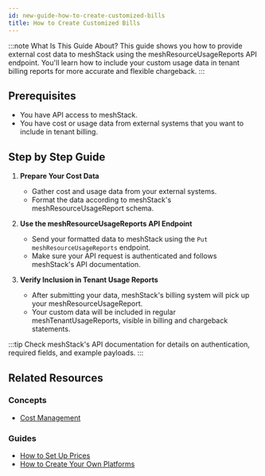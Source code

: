 ```yaml
---
id: new-guide-how-to-create-customized-bills
title: How to Create Customized Bills
---
```


:::note What Is This Guide About?
This guide shows you how to provide external cost data to meshStack using the meshResourceUsageReports API endpoint. You'll learn how to include your custom usage data in tenant billing reports for more accurate and flexible chargeback.
:::

## Prerequisites

- You have API access to meshStack.
- You have cost or usage data from external systems that you want to include in tenant billing.

## Step by Step Guide

1. **Prepare Your Cost Data**
   - Gather cost and usage data from your external systems.
   - Format the data according to meshStack's meshResourceUsageReport schema.

2. **Use the meshResourceUsageReports API Endpoint**
   - Send your formatted data to meshStack using the `Put meshResourceUsageReports` endpoint.
   - Make sure your API request is authenticated and follows meshStack's API documentation.

3. **Verify Inclusion in Tenant Usage Reports**
   - After submitting your data, meshStack's billing system will pick up your meshResourceUsageReport.
   - Your custom data will be included in regular meshTenantUsageReports, visible in billing and chargeback statements.

:::tip
Check meshStack's API documentation for details on authentication, required fields, and example payloads.
:::

## Related Resources

### Concepts

- [Cost Management](new-concept-cost-management.md)

### Guides

- [How to Set Up Prices](new-guide-how-to-set-up-prices.md)
- [How to Create Your Own Platforms](new-guide-how-to-provide-your-own-platform.md)